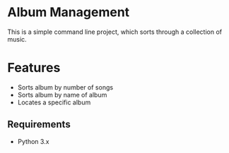 # Album Management

This is a simple command line project, which sorts through a collection of music.

# Features

- Sorts album by number of songs
- Sorts album by name of album
- Locates a specific album

## Requirements

- Python 3.x
